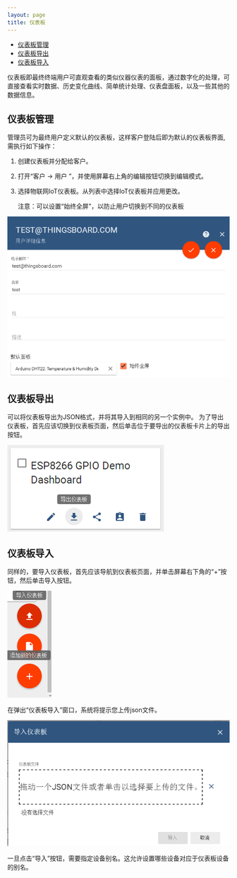 ```yaml
---
layout: page
title: 仪表板
---
```


- [仪表板管理](#仪表板管理)
- [仪表板导出](#仪表板导出)
- [仪表板导入](#仪表板导入)

仪表板即最终终端用户可直观查看的类似仪器仪表的面板，通过数字化的处理，可直接查看实时数据、历史变化曲线、简单统计处理、仪表盘面板，以及一些其他的数据信息。

## 仪表板管理

管理员可为最终用户定义默认的仪表板，这样客户登陆后即为默认的仪表板界面,需执行如下操作：

1. 创建仪表板并分配给客户。
2. 打开“客户 -> 用户 ”，并使用屏幕右上角的编辑按钮切换到编辑模式。
3. 选择物联网IoT仪表板。从列表中选择IoT仪表板并应用更改。

	注意：可以设置“始终全屏”，以防止用户切换到不同的仪表板

![仪表板](https://raw.githubusercontent.com/haibaoiot/haibaoiot.github.io/master/images/ui-dashboard-1.png)

## 仪表板导出

可以将仪表板导出为JSON格式，并将其导入到相同的另一个实例中。
为了导出仪表板，首先应该切换到仪表板页面，然后单击位于要导出的仪表板卡片上的导出按钮。

![仪表板](https://raw.githubusercontent.com/haibaoiot/haibaoiot.github.io/master/images/ui-dashboard-2.png)

## 仪表板导入
同样的，要导入仪表板，首先应该导航到仪表板页面，并单击屏幕右下角的“+”按钮，然后单击导入按钮。

![仪表板](https://raw.githubusercontent.com/haibaoiot/haibaoiot.github.io/master/images/ui-dashboard-3.png)

在弹出“仪表板导入”窗口，系统将提示您上传json文件。

![仪表板](https://raw.githubusercontent.com/haibaoiot/haibaoiot.github.io/master/images/ui-dashboard-4.png)

 一旦点击“导入”按钮，需要指定设备别名。这允许设置哪些设备对应于仪表板设备的别名。
